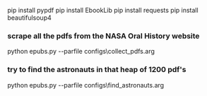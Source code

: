 
pip install pypdf
pip install EbookLib
pip install requests
pip install beautifulsoup4

### scrape all the pdfs from the NASA Oral History website
python epubs.py --parfile configs\collect_pdfs.arg

### try to find the astronauts in that heap of 1200 pdf's 
python epubs.py --parfile configs\find_astronauts.arg

